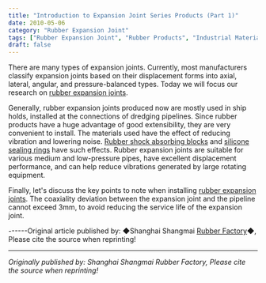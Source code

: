 ```yaml
---
title: "Introduction to Expansion Joint Series Products (Part 1)"
date: 2010-05-06
category: "Rubber Expansion Joint"
tags: ["Rubber Expansion Joint", "Rubber Products", "Industrial Materials"]
draft: false
---
```


There are many types of expansion joints. Currently, most manufacturers classify expansion joints based on their displacement forms into axial, lateral, angular, and pressure-balanced types. Today we will focus our research on [rubber expansion joints](http://www.smpolymer.com/xiangjiaopengzhangjie/).

Generally, rubber expansion joints produced now are mostly used in ship holds, installed at the connections of dredging pipelines. Since rubber products have a huge advantage of good extensibility, they are very convenient to install. The materials used have the effect of reducing vibration and lowering noise. [Rubber shock absorbing blocks](http://www.smpolymer.com/) and [silicone sealing rings](http://www.smpolymer.com/) have such effects. Rubber expansion joints are suitable for various medium and low-pressure pipes, have excellent displacement performance, and can help reduce vibrations generated by large rotating equipment.

Finally, let's discuss the key points to note when installing [rubber expansion joints](http://www.smpolymer.com/xiangjiaopengzhangjie/). The coaxiality deviation between the expansion joint and the pipeline cannot exceed 3mm, to avoid reducing the service life of the expansion joint.

------Original article published by: ◆Shanghai Shangmai [Rubber Factory](http://www.smpolymer.com/)◆, Please cite the source when reprinting!

---

*Originally published by: Shanghai Shangmai Rubber Factory, Please cite the source when reprinting!*